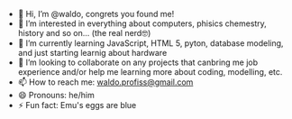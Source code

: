 - 👋 Hi, I’m @waldo, congrets you found me!
- 👀 I’m interested in everything about computers, phisics chemestry, history and so on... (the real nerd🤓)
- 🌱 I’m currently learning JavaScript, HTML 5, pyton, database modeling, and just starting learnig about hardware 
- 💞️ I’m looking to collaborate on any projects that canbring me job experience and/or help me learning more about coding, modelling, etc.
- 📫 How to reach me: waldo.profiss@gmail.com
- 😄 Pronouns: he/him
- ⚡ Fun fact: Emu's eggs are blue

<!---
waldinhu/waldinhu is a ✨ special ✨ repository because its `README.md` (this file) appears on your GitHub profile.
You can click the Preview link to take a look at your changes.
--->
